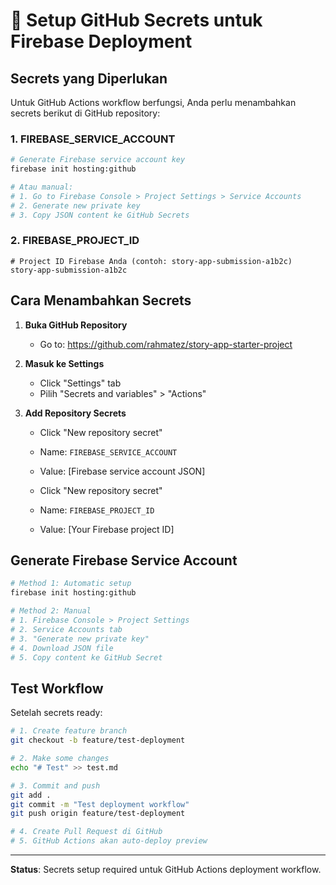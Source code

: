 # 🔐 Setup GitHub Secrets untuk Firebase Deployment

## Secrets yang Diperlukan

Untuk GitHub Actions workflow berfungsi, Anda perlu menambahkan secrets berikut di GitHub repository:

### 1. FIREBASE_SERVICE_ACCOUNT
```bash
# Generate Firebase service account key
firebase init hosting:github

# Atau manual:
# 1. Go to Firebase Console > Project Settings > Service Accounts
# 2. Generate new private key
# 3. Copy JSON content ke GitHub Secrets
```

### 2. FIREBASE_PROJECT_ID
```
# Project ID Firebase Anda (contoh: story-app-submission-a1b2c)
story-app-submission-a1b2c
```

## Cara Menambahkan Secrets

1. **Buka GitHub Repository**
   - Go to: https://github.com/rahmatez/story-app-starter-project
   
2. **Masuk ke Settings**
   - Click "Settings" tab
   - Pilih "Secrets and variables" > "Actions"
   
3. **Add Repository Secrets**
   - Click "New repository secret"
   - Name: `FIREBASE_SERVICE_ACCOUNT`
   - Value: [Firebase service account JSON]
   
   - Click "New repository secret"  
   - Name: `FIREBASE_PROJECT_ID`
   - Value: [Your Firebase project ID]

## Generate Firebase Service Account

```bash
# Method 1: Automatic setup
firebase init hosting:github

# Method 2: Manual
# 1. Firebase Console > Project Settings
# 2. Service Accounts tab
# 3. "Generate new private key"
# 4. Download JSON file
# 5. Copy content ke GitHub Secret
```

## Test Workflow

Setelah secrets ready:

```bash
# 1. Create feature branch
git checkout -b feature/test-deployment

# 2. Make some changes
echo "# Test" >> test.md

# 3. Commit and push
git add .
git commit -m "Test deployment workflow"
git push origin feature/test-deployment

# 4. Create Pull Request di GitHub
# 5. GitHub Actions akan auto-deploy preview
```

---

**Status**: Secrets setup required untuk GitHub Actions deployment workflow.
